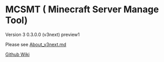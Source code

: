 # MCSMT ( Minecraft Server Manage Tool)

Version 3
0.3.0.0 (v3next)
preview1

Please see [About_v3next.md](About_v3next.md)

[Github Wiki](https://github.com/ECSDevs/MCSMT/wiki/)